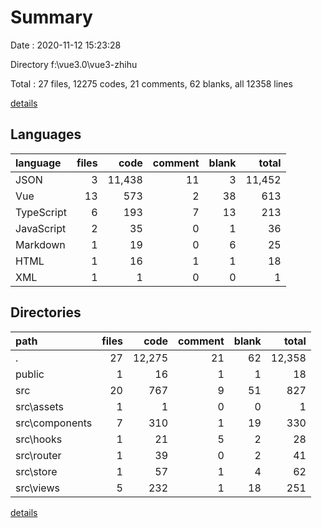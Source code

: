 # Summary

Date : 2020-11-12 15:23:28

Directory f:\vue3.0\vue3-zhihu

Total : 27 files,  12275 codes, 21 comments, 62 blanks, all 12358 lines

[details](details.md)

## Languages
| language | files | code | comment | blank | total |
| :--- | ---: | ---: | ---: | ---: | ---: |
| JSON | 3 | 11,438 | 11 | 3 | 11,452 |
| Vue | 13 | 573 | 2 | 38 | 613 |
| TypeScript | 6 | 193 | 7 | 13 | 213 |
| JavaScript | 2 | 35 | 0 | 1 | 36 |
| Markdown | 1 | 19 | 0 | 6 | 25 |
| HTML | 1 | 16 | 1 | 1 | 18 |
| XML | 1 | 1 | 0 | 0 | 1 |

## Directories
| path | files | code | comment | blank | total |
| :--- | ---: | ---: | ---: | ---: | ---: |
| . | 27 | 12,275 | 21 | 62 | 12,358 |
| public | 1 | 16 | 1 | 1 | 18 |
| src | 20 | 767 | 9 | 51 | 827 |
| src\assets | 1 | 1 | 0 | 0 | 1 |
| src\components | 7 | 310 | 1 | 19 | 330 |
| src\hooks | 1 | 21 | 5 | 2 | 28 |
| src\router | 1 | 39 | 0 | 2 | 41 |
| src\store | 1 | 57 | 1 | 4 | 62 |
| src\views | 5 | 232 | 1 | 18 | 251 |

[details](details.md)